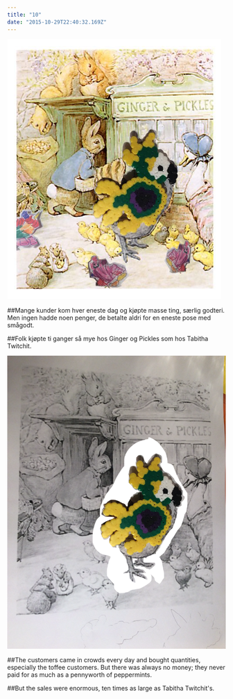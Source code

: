 ```yaml
---
title: "10"
date: "2015-10-29T22:40:32.169Z"
---
```

![Lillian_parrot_ginger](./Lillian_parrot_ginger_fig22.jpg)

##Mange kunder kom hver eneste dag og kjøpte masse ting, særlig godteri. Men ingen hadde noen penger, de betalte aldri for en eneste pose med smågodt.

##Folk kjøpte ti ganger så mye hos Ginger og Pickles som hos Tabitha Twitchit.













![When the three kittens were ready](./Lillian_ginger_fig22.png)

##The customers came in crowds every day and bought quantities, especially the toffee customers. But there was always no money; they never paid for as much as a pennyworth of peppermints.

##But the sales were enormous, ten times as large as Tabitha Twitchit's.